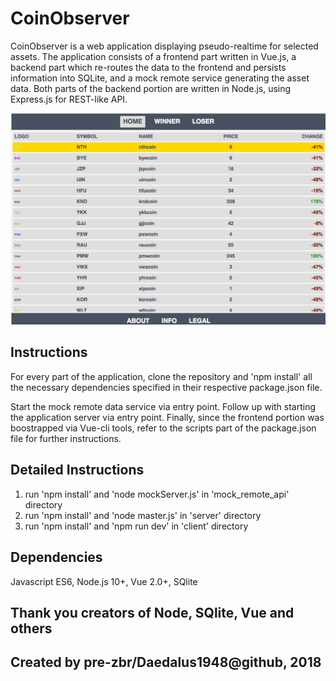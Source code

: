 # CoinObserver

CoinObserver is a web application displaying pseudo-realtime for selected assets.
The application consists of a frontend part written in Vue.js, a backend part 
which re-routes the data to the frontend and persists information into SQLite,
and a mock remote service generating the asset data. Both parts of the backend portion
are written in Node.js, using Express.js for REST-like API. 

![CoinObserver](https://github.com/daedalus1948/project_images/blob/master/CoinObserver.png)

## Instructions

For every part of the application, clone the repository and 'npm install' 
all the necessary dependencies specified in their respective package.json file.

Start the mock remote data service via entry point.
Follow up with starting the application server via entry point.
Finally, since the frontend portion was boostrapped via Vue-cli tools,
refer to the scripts part of the package.json file for further instructions.

## Detailed Instructions

1) run 'npm install' and 'node mockServer.js' in 'mock_remote_api' directory
2) run 'npm install' and 'node master.js' in 'server' directory
3) run 'npm install' and 'npm run dev' in 'client' directory

## Dependencies

Javascript ES6, Node.js 10+, Vue 2.0+, SQlite

## Thank you creators of Node, SQlite, Vue and others 
## Created by pre-zbr/Daedalus1948@github, 2018
